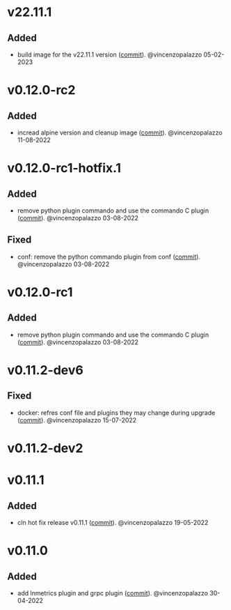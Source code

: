 # v22.11.1

## Added
- build image for the v22.11.1 version ([commit](https://github.com/clightning4j/clightning4j-node/commit/eb70b7b0e842d164b95154ce87aa2a11dd0044da)). @vincenzopalazzo 05-02-2023


# v0.12.0-rc2

## Added
- incread alpine version and cleanup image ([commit](https://github.com/clightning4j/clightning4j-node/commit/6a4eb9b859c8861142ff91c45f3b6580591afb3f)). @vincenzopalazzo 11-08-2022


# v0.12.0-rc1-hotfix.1

## Added
- remove python plugin commando and use the commando C plugin ([commit](https://github.com/clightning4j/clightning4j-node/commit/d197f6acd451fb664a395b189c00c2dce45868c5)). @vincenzopalazzo 03-08-2022

## Fixed
- conf: remove the python commando plugin from conf ([commit](https://github.com/clightning4j/clightning4j-node/commit/bac772465c5f776f6d375ae5a71aa0e574419855)). @vincenzopalazzo 03-08-2022


# v0.12.0-rc1

## Added
- remove python plugin commando and use the commando C plugin ([commit](https://github.com/clightning4j/clightning4j-node/commit/3464e71a6eda636d86ce77d4fc88c654cb3d5a2f)). @vincenzopalazzo 03-08-2022


# v0.11.2-dev6

## Fixed
- docker: refres conf file and plugins they may change during upgrade ([commit](https://github.com/clightning4j/clightning4j-node/commit/efdb58900edf3c8d3a38f2f7e5db913281eeca6e)). @vincenzopalazzo 15-07-2022


# v0.11.2-dev2


# v0.11.1

## Added
- cln hot fix release v0.11.1 ([commit](https://github.com/clightning4j/clightning4j-node/commit/a9a9a1b51564143cbaec6b61d9ab1a36607cbb1b)). @vincenzopalazzo 19-05-2022


# v0.11.0

## Added
- add lnmetrics plugin and grpc plugin ([commit](https://github.com/clightning4j/clightning4j-node/commit/d350db15f161ceb357f2b3979994737eef784204)). @vincenzopalazzo 30-04-2022
